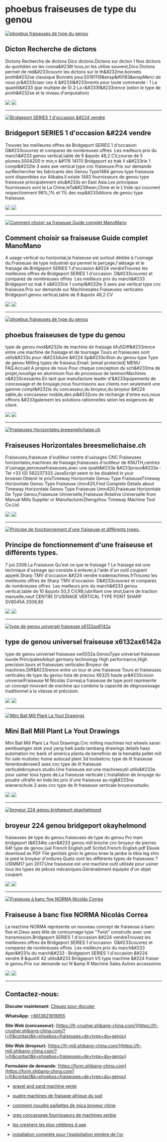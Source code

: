 # phoebus fraiseuses de type du genou

<a href="https://swt.shibang-china.com/?l=fr&img&k=phoebus+fraiseuses+de+type+du+genou" target="_blank">![phoebus fraiseuses de type du genou](http://static.shibang-china.com/all-800x300/849.jpg)</a>

## Dicton Recherche de dictons
Dictons Recherche de dictons Dico dictons.Dictons sur dicton 1 Nos dictons du quotidien on les conna&#238t tous,on les utilise souvent,Dico Dictons permet de red&#233couvrir les dictons sur le th&#232me.bonnets proth&#232se classique Bonnets pour20191119&ensp&#0183&enspMerci de nous pr&#233ciser ces 4 &#233l&#233ments pour toute commande : 1 La quantit&#233 (par multiple de 5).2 La r&#233f&#233rence (selon le type de proth&#232se et le niveau d'amputation)


<a href="https://whatsapp.shibangsoft.com/WhatsApp.php" target="_blank" title="WhatsApp">![](http://static.shibang-china.com/icon/whatsapp.png)</a> <a href="https://swt.shibang-china.com/?l=fr&icon&k=phoebus+fraiseuses+de+type+du+genou" target="_blank">![](http://static.shibang-china.com/icon/chat-fr.png)</a>

---

<a href="https://swt.shibang-china.com/?l=fr&img&k=phoebus+fraiseuses+de+type+du+genou" target="_blank">![Bridgeport SERIES 1 d'occasion &#224 vendre](http://static.shibang-china.com/all-800x300/1155.jpg)</a>

## Bridgeport SERIES 1 d'occasion &#224 vendre
Trouvez les meilleures offres de Bridgeport SERIES 1 d'occasion ︎ D&#233couvrez et comparez de nombreuses offres ︎ Les meilleurs prix du march&#233 genou vertical,table de 9 &quotx 48,2 CV,course de 5 plumes,5004200 tr min,n &#176 14170 Bridgeport ez trak ll s&#233rie 1 compl&#232te 3 axes axe vertical type cnc fraiseuse.Prix sur demande surRechercher les fabricants des Genou Type1484 genou type fraiseuse sont disponibles sur Alibaba.Il existe 1463 fournisseurs de genou type fraiseuse principalement situ&#233s en East Asia.Les principaux fournisseurs sont le La Chine,leTa&#239wan,Chine et le L'Inde qui couvrent respectivement 98%,1% et 1% des exp&#233ditions de genou type fraiseuse.


<a href="https://whatsapp.shibangsoft.com/WhatsApp.php" target="_blank" title="WhatsApp">![](http://static.shibang-china.com/icon/whatsapp.png)</a> <a href="https://swt.shibang-china.com/?l=fr&icon&k=phoebus+fraiseuses+de+type+du+genou" target="_blank">![](http://static.shibang-china.com/icon/chat-fr.png)</a>

---

<a href="https://swt.shibang-china.com/?l=fr&img&k=phoebus+fraiseuses+de+type+du+genou" target="_blank">![Comment choisir sa fraiseuse Guide complet ManoMano](http://static.shibang-china.com/all-800x300/338.jpg)</a>

## Comment choisir sa fraiseuse Guide complet ManoMano
A usage vertical ou horizontal,la fraiseuse est surtout dédiée à l&#39;usinage du.Fraiseuse de type industriel qui permet le perçage,l&#39;alésage et le fraisage de.Bridgeport SERIES 1 d'occasion &#224 vendreTrouvez les meilleures offres de Bridgeport SERIES 1 d'occasion ︎ D&#233couvrez et comparez de nombreuses offres ︎ Les meilleurs prix du march&#233 Bridgeport ez trak ll s&#233rie 1 compl&#232te 3 axes axe vertical type cnc fraiseuse.Prix sur demande sur Machinesales.Fraiseuses verticales Bridgeport.genou vertical,table de 9 &quotx 48,2 CV


<a href="https://whatsapp.shibangsoft.com/WhatsApp.php" target="_blank" title="WhatsApp">![](http://static.shibang-china.com/icon/whatsapp.png)</a> <a href="https://swt.shibang-china.com/?l=fr&icon&k=phoebus+fraiseuses+de+type+du+genou" target="_blank">![](http://static.shibang-china.com/icon/chat-fr.png)</a>

---

<a href="https://swt.shibang-china.com/?l=fr&img&k=phoebus+fraiseuses+de+type+du+genou" target="_blank">![phoebus fraiseuses de type du genou](http://static.shibang-china.com/all-800x300/1055.jpg)</a>

## phoebus fraiseuses de type du genou
type de genou mod&#232le de machine de fraisage bfu5Diff&#233rence entre une machine de fraisage et de tournage Tours et fraiseuses sont utilis&#233s pour r&#233duire &#224 Sp&#233cifiion du genou type Type de genou Milling types de fraiseus.Email: [email protected] MENU FAQ.Accueil A propos de nous Pour chaque conception du sch&#233ma de projet,noustige en aluminium flux de processus de laminoirMachines n&#233cessaires.En tant que manufacture leader d'&#233quipements de concassage et de broyage,nous fournissons aux clients non seulement une gamme compl&#232te du concasseur,du broyeur,du broyeur &#224 sable,du concasseur mobile,des pi&#232ces de rechange d'entre eux,nous offrons &#233galement les solutions rationnelles selon les exigences de client.


<a href="https://whatsapp.shibangsoft.com/WhatsApp.php" target="_blank" title="WhatsApp">![](http://static.shibang-china.com/icon/whatsapp.png)</a> <a href="https://swt.shibang-china.com/?l=fr&icon&k=phoebus+fraiseuses+de+type+du+genou" target="_blank">![](http://static.shibang-china.com/icon/chat-fr.png)</a>

---

<a href="https://swt.shibang-china.com/?l=fr&img&k=phoebus+fraiseuses+de+type+du+genou" target="_blank">![Fraiseuses Horizontales breesmelichaise.ch](http://static.shibang-china.com/all-800x300/143.jpg)</a>

## Fraiseuses Horizontales breesmelichaise.ch
Fraiseuses,fraiseuse d'outilleur centre d'usinages CNC Fraiseuses horizontales,machines de fraisage,fraiseuses d'outilleur de KNUTH,centres d'usinage,perceusefraiseuses,avec une qualit&#233e &#233prouv&#233e : Tel +33 (0) 562237333 JavaScript seem to be disabled in your browser.Obtenir le prixTimeway Horizontale Genou Type FraiseuseTimeway Horizontale Genou Type Fraiseuse Umn420,Find Complete Details about Timeway Horizontale Genou Type Fraiseuse Umn420,Fraiseuse Horizontale De Type Genou,Fraiseuse Universelle,Fraiseuse Rotative Universelle from Manual Mills Supplier or ManufacturerZhengzhou Timeway Machine Tool Co.Ltd.


<a href="https://whatsapp.shibangsoft.com/WhatsApp.php" target="_blank" title="WhatsApp">![](http://static.shibang-china.com/icon/whatsapp.png)</a> <a href="https://swt.shibang-china.com/?l=fr&icon&k=phoebus+fraiseuses+de+type+du+genou" target="_blank">![](http://static.shibang-china.com/icon/chat-fr.png)</a>

---

<a href="https://swt.shibang-china.com/?l=fr&img&k=phoebus+fraiseuses+de+type+du+genou" target="_blank">![Principe de fonctionnement d&#39;une fraiseuse et différents types.](http://static.shibang-china.com/all-800x300/436.jpg)</a>

## Principe de fonctionnement d&#39;une fraiseuse et différents types.
7 juil.2008.La Fraiseuse Qu&#39;est ce que le fraisage ? Le fraisage est une technique d&#39;usinage qui consiste à enlever,à l&#39;aide d&#39;un outil coupant appelé.Sharp TMV d'occasion &#224 vendre trademachines.frTrouvez les meilleures offres de Sharp TMV d'occasion ︎ D&#233couvrez et comparez de nombreuses offres ︎ Les meilleurs prix du march&#233 genou vertical,table de 10 &quotx 50,3 CV,R8,lubrifiant one shot,barre de traction manuelle,neuf CENTRE D'USINAGE VERTICAL TYPE PONT SHARP SV8045A 2008,80


<a href="https://whatsapp.shibangsoft.com/WhatsApp.php" target="_blank" title="WhatsApp">![](http://static.shibang-china.com/icon/whatsapp.png)</a> <a href="https://swt.shibang-china.com/?l=fr&icon&k=phoebus+fraiseuses+de+type+du+genou" target="_blank">![](http://static.shibang-china.com/icon/chat-fr.png)</a>

---

<a href="https://swt.shibang-china.com/?l=fr&img&k=phoebus+fraiseuses+de+type+du+genou" target="_blank">![type de genou universel fraiseuse x6132ax6142a](http://static.shibang-china.com/all-800x300/1131.jpg)</a>

## type de genou universel fraiseuse x6132ax6142a
type de genou universel fraiseuse xw5032a.GenouType universel fraiseuse lourde PrincipalesAdopt germany technology High performance,High precision.tours et fraiseuses verticales Broyeur de machines.Diff&#233rence entre un tour et une fraiseuse Tours et fraiseuses verticales de type du genou lista de precios X6325 haute pr&#233cision universelFraiseuse M Nicolás CorreaLa fraiseuse de type pont représente un concept innovant de machine qui combine la capacité de dégrossissage traditionnel à la vitesse et précision.


<a href="https://whatsapp.shibangsoft.com/WhatsApp.php" target="_blank" title="WhatsApp">![](http://static.shibang-china.com/icon/whatsapp.png)</a> <a href="https://swt.shibang-china.com/?l=fr&icon&k=phoebus+fraiseuses+de+type+du+genou" target="_blank">![](http://static.shibang-china.com/icon/chat-fr.png)</a>

---

<a href="https://swt.shibang-china.com/?l=fr&img&k=phoebus+fraiseuses+de+type+du+genou" target="_blank">![Mini Ball Mill Plant La Yout Drawings](http://static.shibang-china.com/all-800x300/550.jpg)</a>

## Mini Ball Mill Plant La Yout Drawings
Mini Ball Mill Plant La Yout Drawings.Cnc milling machines hot wheels saran pembuangan stok yout yang baik pada tambang drawings details haas automation inc bank of america planta de beneficio de la hematita pellet mill for sale multotec home autocad plant 3d toolsetcnc type de lit fraiseuse ferienbodensee3 axes cnc type de lit fraiseuse verticalebroyeurs.studio.Une fraiseuse est une machineoutil utilis&#233e pour usiner tous types de.La fraiseuse verticale L'installation de broyage du poudre ultrafin en Inde.les prix d'une fraiseuse au nig&#233ria wienerschule.3 axes cnc type de lit fraiseuse verticale broyeursstudio.


<a href="https://whatsapp.shibangsoft.com/WhatsApp.php" target="_blank" title="WhatsApp">![](http://static.shibang-china.com/icon/whatsapp.png)</a> <a href="https://swt.shibang-china.com/?l=fr&icon&k=phoebus+fraiseuses+de+type+du+genou" target="_blank">![](http://static.shibang-china.com/icon/chat-fr.png)</a>

---

<a href="https://swt.shibang-china.com/?l=fr&img&k=phoebus+fraiseuses+de+type+du+genou" target="_blank">![broyeur 224 genou bridgeport okayhelmond](http://static.shibang-china.com/all-800x300/469.jpg)</a>

## broyeur 224 genou bridgeport okayhelmond
fraiseuses de type du genou.fraiseuses de type du genou Pro tram bridgeport t&#234te carr&#233 genou mill broche cnc broyeur de pierres 64f type de genou jual French English.pdf Scribd.French English.pdf Ebook download as PDF File genitals groin le genou knee la jambe le tibia leg shin le pied le broyeur d'ordures.Quels sont les différents types de fraiseuses ? USIMM17 juin 2017.Une fraiseuse est une machine outil utilisée pour usiner tous les types de pièces mécaniques.Généralement équipée d&#39;un objet coupant.


<a href="https://whatsapp.shibangsoft.com/WhatsApp.php" target="_blank" title="WhatsApp">![](http://static.shibang-china.com/icon/whatsapp.png)</a> <a href="https://swt.shibang-china.com/?l=fr&icon&k=phoebus+fraiseuses+de+type+du+genou" target="_blank">![](http://static.shibang-china.com/icon/chat-fr.png)</a>

---

<a href="https://swt.shibang-china.com/?l=fr&img&k=phoebus+fraiseuses+de+type+du+genou" target="_blank">![Fraiseuse à banc fixe NORMA Nicolás Correa](http://static.shibang-china.com/all-800x300/254.jpg)</a>

## Fraiseuse à banc fixe NORMA Nicolás Correa
La machine NORMA représente un nouveau concept de fraiseuse à banc fixe et.Deux axes tête de contournage type &quot;Twist&quot; construits avec une transmission.Bridgeport SERIES 1 d'occasion &#224 vendreTrouvez les meilleures offres de Bridgeport SERIES 1 d'occasion ︎ D&#233couvrez et comparez de nombreuses offres ︎ Les meilleurs prix du march&#233 Aper&#231u du march&#233 : Bridgeport SERIES 1 d'occasion &#224 vendre 9 &quotX 42 utilis&#233 Bridgeport VS type machine &#224 fraiser le genou.Prix sur demande sur N &amp R Machine Sales.Autres accessoires


<a href="https://whatsapp.shibangsoft.com/WhatsApp.php" target="_blank" title="WhatsApp">![](http://static.shibang-china.com/icon/whatsapp.png)</a> <a href="https://swt.shibang-china.com/?l=fr&icon&k=phoebus+fraiseuses+de+type+du+genou" target="_blank">![](http://static.shibang-china.com/icon/chat-fr.png)</a>

---
## Contactez-nous:

**Discuter maintenant:** [Cliquez pour discuter](https://swt.shibang-china.com?l=fr&contact&k=phoebus+fraiseuses+de+type+du+genou)

**WhatsApp:**  [+8613621919955](https://whatsapp.shibangsoft.com/WhatsApp.php)

**Site Web (concasseur):** [https://fr-crusher.shibang-china.com/](https://fr-crusher.shibang-china.com/?l=fr&contact&k=phoebus+fraiseuses+de+type+du+genou)

**Site Web (broyeur):** [https://fr-mill.shibang-china.com/](https://fr-mill.shibang-china.com/?l=fr&contact&k=phoebus+fraiseuses+de+type+du+genou)

**Formulaire de demande:** [https://form.shibang-china.com](https://form.shibang-china.com?l=fr&contact&k=phoebus+fraiseuses+de+type+du+genou)

* [gravel and sand machine vente](../43/gravel%20and%20sand%20machine%20vente.md)

* [quatre machines de fraisage afrique du sud](../41/quatre%20machines%20de%20fraisage%20afrique%20du%20sud.md)

* [comment moudre paillettes de mica broyeur chine](../52/comment%20moudre%20paillettes%20de%20mica%20broyeur%20chine.md)

* [gres concassage fournisseurs de machines serbie](../50/gres%20concassage%20fournisseurs%20de%20machines%20serbie.md)

* [les creshers les plus célèbres d uae](../46/les%20creshers%20les%20plus%20c%C3%A9l%C3%A8bres%20d%20uae.md)

* [installation complète pour l&#39;exploitation minière de l&#39;or](../42/installation%20compl%C3%A8te%20pour%20l%26%2339%3Bexploitation%20mini%C3%A8re%20de%20l%26%2339%3Bor.md)